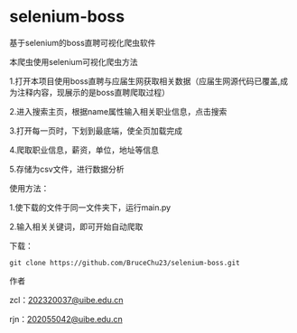 # selenium-boss
基于selenium的boss直聘可视化爬虫软件

本爬虫使用selenium可视化爬虫方法

1.打开本项目使用boss直聘与应届生网获取相关数据（应届生网源代码已覆盖,成为注释内容，现展示的是boss直聘爬取过程）

2.进入搜索主页，根据name属性输入相关职业信息，点击搜索

3.打开每一页时，下划到最底端，使全页加载完成

4.爬取职业信息，薪资，单位，地址等信息

5.存储为csv文件，进行数据分析

使用方法：

1.使下载的文件于同一文件夹下，运行main.py

2.输入相关关键词，即可开始自动爬取

下载：

    git clone https://github.com/BruceChu23/selenium-boss.git

作者

zcl：202320037@uibe.edu.cn

rjn：202055042@uibe.edu.cn
